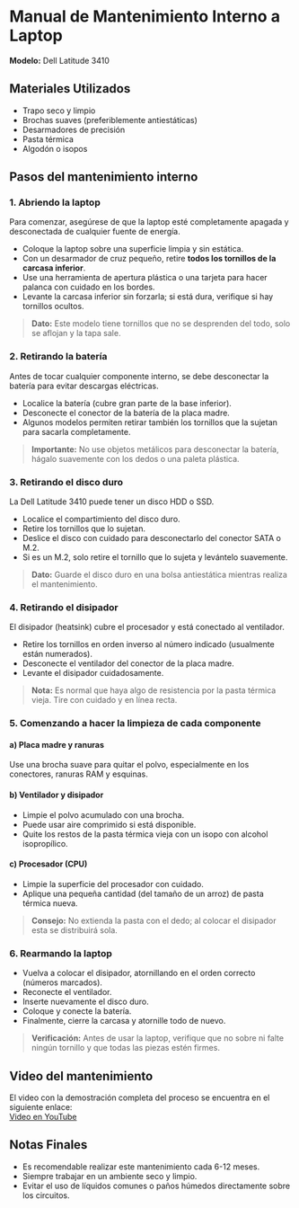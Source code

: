 # Manual de Mantenimiento Interno a Laptop  
**Modelo:** Dell Latitude 3410  


## Materiales Utilizados

- Trapo seco y limpio  
- Brochas suaves (preferiblemente antiestáticas)  
- Desarmadores de precisión  
- Pasta térmica  
- Algodón o isopos  


## Pasos del mantenimiento interno

### 1. Abriendo la laptop  
Para comenzar, asegúrese de que la laptop esté completamente apagada y desconectada de cualquier fuente de energía.

- Coloque la laptop sobre una superficie limpia y sin estática.  
- Con un desarmador de cruz pequeño, retire **todos los tornillos de la carcasa inferior**.  
- Use una herramienta de apertura plástica o una tarjeta para hacer palanca con cuidado en los bordes.  
- Levante la carcasa inferior sin forzarla; si está dura, verifique si hay tornillos ocultos.

> **Dato:** Este modelo tiene tornillos que no se desprenden del todo, solo se aflojan y la tapa sale.


### 2. Retirando la batería  
Antes de tocar cualquier componente interno, se debe desconectar la batería para evitar descargas eléctricas.

- Localice la batería (cubre gran parte de la base inferior).
- Desconecte el conector de la batería de la placa madre.
- Algunos modelos permiten retirar también los tornillos que la sujetan para sacarla completamente.

>  **Importante:** No use objetos metálicos para desconectar la batería, hágalo suavemente con los dedos o una paleta plástica.


### 3. Retirando el disco duro  
La Dell Latitude 3410 puede tener un disco HDD o SSD.

- Localice el compartimiento del disco duro.
- Retire los tornillos que lo sujetan.
- Deslice el disco con cuidado para desconectarlo del conector SATA o M.2.
- Si es un M.2, solo retire el tornillo que lo sujeta y levántelo suavemente.

>  **Dato:** Guarde el disco duro en una bolsa antiestática mientras realiza el mantenimiento.


### 4. Retirando el disipador  
El disipador (heatsink) cubre el procesador y está conectado al ventilador.

- Retire los tornillos en orden inverso al número indicado (usualmente están numerados).
- Desconecte el ventilador del conector de la placa madre.
- Levante el disipador cuidadosamente.

> **Nota:** Es normal que haya algo de resistencia por la pasta térmica vieja. Tire con cuidado y en línea recta.


### 5. Comenzando a hacer la limpieza de cada componente  

#### a) **Placa madre y ranuras**  
Use una brocha suave para quitar el polvo, especialmente en los conectores, ranuras RAM y esquinas.

#### b) **Ventilador y disipador**  
- Limpie el polvo acumulado con una brocha.  
- Puede usar aire comprimido si está disponible.  
- Quite los restos de la pasta térmica vieja con un isopo con alcohol isopropílico.

#### c) **Procesador (CPU)**  
- Limpie la superficie del procesador con cuidado.  
- Aplique una pequeña cantidad (del tamaño de un arroz) de pasta térmica nueva.

> **Consejo:** No extienda la pasta con el dedo; al colocar el disipador esta se distribuirá sola.


### 6. Rearmando la laptop  

- Vuelva a colocar el disipador, atornillando en el orden correcto (números marcados).
- Reconecte el ventilador.
- Inserte nuevamente el disco duro.
- Coloque y conecte la batería.
- Finalmente, cierre la carcasa y atornille todo de nuevo.

> **Verificación:** Antes de usar la laptop, verifique que no sobre ni falte ningún tornillo y que todas las piezas estén firmes.


## Video del mantenimiento  
El video con la demostración completa del proceso se encuentra en el siguiente enlace:  
[Video en YouTube](https://www.youtube.com/tu-video-aqui)  


## Notas Finales  
- Es recomendable realizar este mantenimiento cada 6-12 meses.  
- Siempre trabajar en un ambiente seco y limpio.  
- Evitar el uso de líquidos comunes o paños húmedos directamente sobre los circuitos.
